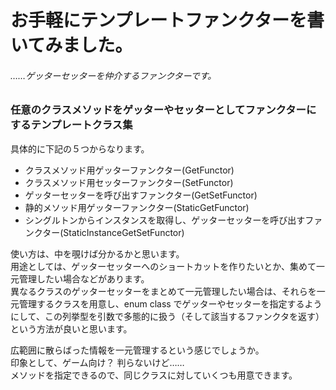 # お手軽にテンプレートファンクターを書いてみました。  
###### ……ゲッターセッターを仲介するファンクターです。  
### 任意のクラスメソッドをゲッターやセッターとしてファンクターにするテンプレートクラス集  
  
具体的に下記の５つからなります。  
  
* クラスメソッド用ゲッターファンクター(GetFunctor)
* クラスメソッド用セッターファンクター(SetFunctor)
* ゲッターセッターを呼び出すファンクター(GetSetFunctor)
* 静的メソッド用ゲッターファンクター(StaticGetFunctor)
* シングルトンからインスタンスを取得し、ゲッターセッターを呼び出すファンクター(StaticInstanceGetSetFunctor)
  
使い方は、中を覗けば分かるかと思います。  
用途としては、ゲッターセッターへのショートカットを作りたいとか、集めて一元管理したい場合などがあります。  
異なるクラスのゲッターセッターをまとめて一元管理したい場合は、それらを一元管理するクラスを用意し、enum class でゲッターやセッターを指定するようにして、この列挙型を引数で多態的に扱う（そして該当するファンクタを返す）という方法が良いと思います。  
  
広範囲に散らばった情報を一元管理するという感じでしょうか。  
印象として、ゲーム向け？ 判らないけど……  
メソッドを指定できるので、同じクラスに対していくつも用意できます。
